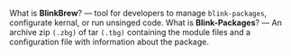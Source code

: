 What is **BlinkBrew**? –– tool for developers to manage `blink-packages`, configurate kernal, or run unsinged code.
What is **Blink-Packages**? –– An archive zip `(.zbg)` of tar `(.tbg)` containing the module files and a configuration file with information about the package.
